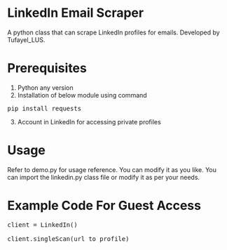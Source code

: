 # LinkedIn Email Scraper

A python class that can scrape LinkedIn profiles for emails. Developed by Tufayel_LUS.

# Prerequisites

1. Python any version
2. Installation of below module using command
<pre>pip install requests</pre>
3. Account in LinkedIn for accessing private profiles

# Usage

Refer to demo.py for usage reference. You can modify it as you like. You can import the linkedin.py class file or modify it as per your needs.

# Example Code For Guest Access

<pre>client = LinkedIn()<br>
client.singleScan(url_to_profile)</pre>
